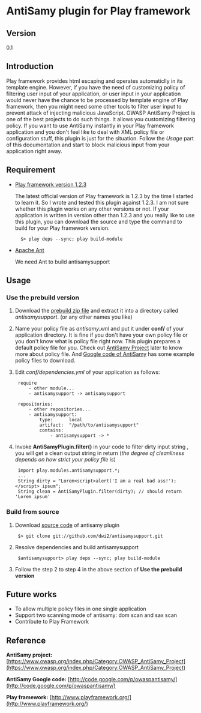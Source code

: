 AntiSamy plugin for Play framework
==================================

## Version ##
0.1

## Introduction ##
Play framework provides html escaping and operates automaticlly in its template engine. However, if you have the need of customizing policy of filtering user input of your application, or user input in your application would never have the chance to be processed by template engine of Play framework, then you might need some other tools to filter user input to prevent attack of injecting malicious JavaScript. 
OWASP AntiSamy Project is one of the best projects to do such things. It allows you customizing filtering policy. If you want to use AntiSamy instantly in your Play framework application and you don't feel like to deal with XML policy file or configuration stuff, this plugin is just for the situation. Follow the *Usage* part of this documentation and start to block malicious input from your application right away.

## Requirement ##
* [Play framework version 1.2.3](http://www.playframework.org/)

    The latest official version of Play framework is 1.2.3 by the time I started to learn it. So I wrote and tested this plugin against 1.2.3.
    I am not sure whether this plugin works on any other versions or not. If your application is written in version other than 1.2.3 and you really like to use this plugin, you can download the source and type the command to build for your Play framework version.
    
        $> play deps --sync; play build-module

* [Apache Ant](http://ant.apache.org/)

    We need Ant to build antisamysupport 

## Usage ##

### Use the prebuild version ###
1. Download the [prebuild zip file](https://github.com/dwi2/antisamysupport/raw/master/dist/antisamysupport-0.1.zip) and extract it into a directory called *antisamysupport*. (or any other names you like) 

2. Name your policy file as *antisamy.xml* and put it under **conf/** of your application directory.
    It is fine if you don't have your own policy file or you don't know what is policy file right now. This plugin prepares a default policy file for you. Check out [AntiSamy Project](https://www.owasp.org/index.php/Category:OWASP_AntiSamy_Project) later to know more about policy file. And [Google code of AntiSamy](http://code.google.com/p/owaspantisamy/downloads/list) has some example policy files to download.
3. Edit *conf/dependencies.yml* of your application as follows:
   
        require
            - other module... 
            - antisamysupport -> antisamysupport

        repositories:
            - other repositories...
            - antisamysupport:
                type:      local
                artifact:  "/path/to/antisamysupport"
                contains:
                    - antisamysupport -> *

4. Invoke **AntiSamyPlugin.filter()** in your code to filter dirty input string , you will get a clean output string in return (*the degree of cleanliness depends on how strict your policy file is*)

        import play.modules.antisamysupport.*;
        ...
        String dirty = "Lorem<script>alert('I am a real bad ass!');</script> ipsum";
        String clean = AntiSamyPlugin.filter(dirty); // should return 'Lorem ipsum'

### Build from source ###
1. Download [source code](https://github.com/dwi2/antisamysupport) of antisamy plugin

        $> git clone git://github.com/dwi2/antisamysupport.git 

2. Resolve dependencies and build antisamysupport

        $antisamysupport> play deps --sync; play build-module 

3. Follow the step 2 to step 4 in the above section of **Use the prebuild version**

## Future works ##
* To allow multiple policy files in one single application
* Support two scanning mode of antisamy: dom scan and sax scan
* Contribute to Play Framework

## Reference ##

**AntiSamy project:**
[https://www.owasp.org/index.php/Category:OWASP_AntiSamy_Project](https://www.owasp.org/index.php/Category:OWASP_AntiSamy_Project)

**AntiSamy Google code:**
[http://code.google.com/p/owaspantisamy/](http://code.google.com/p/owaspantisamy/)

**Play framework:**
[http://www.playframework.org/](http://www.playframework.org/)
 

